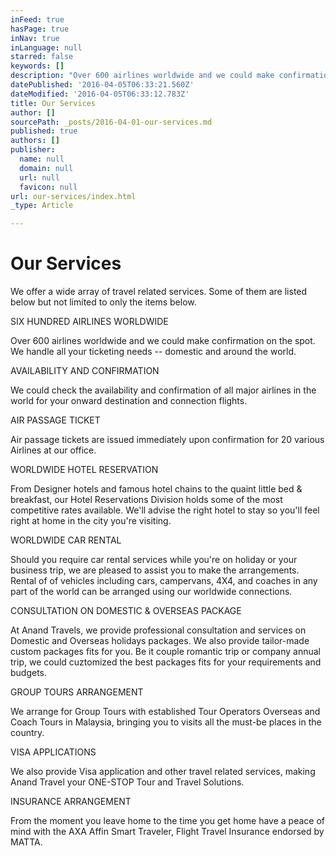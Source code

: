 ```yaml
---
inFeed: true
hasPage: true
inNav: true
inLanguage: null
starred: false
keywords: []
description: "Over 600 airlines worldwide and we could make confirmation on the spot. We handle all your ticketing needs – domestic and around the world.\n\n\_"
datePublished: '2016-04-05T06:33:21.560Z'
dateModified: '2016-04-05T06:33:12.783Z'
title: Our Services
author: []
sourcePath: _posts/2016-04-01-our-services.md
published: true
authors: []
publisher:
  name: null
  domain: null
  url: null
  favicon: null
url: our-services/index.html
_type: Article

---
```

# Our Services

We offer a wide array of travel related services. Some of them are listed below but not limited to only the items below.

SIX HUNDRED AIRLINES WORLDWIDE 

Over 600 airlines worldwide and we could make confirmation on the spot. We handle all your ticketing needs -- domestic and around the world.
 

AVAILABILITY AND CONFIRMATION 

We could check the availability and confirmation of all major airlines in the world for your onward destination and connection flights. 

AIR PASSAGE TICKET 

Air passage tickets are issued immediately upon confirmation for 20 various Airlines at our office. 

WORLDWIDE HOTEL RESERVATION 

From Designer hotels and famous hotel chains to the quaint little bed & breakfast, our Hotel Reservations Division holds some of the most competitive rates available. We'll advise the right hotel to stay so you'll feel right at home in the city you're visiting. 

WORLDWIDE CAR RENTAL 

Should you require car rental services while you're on holiday or your business trip, we are pleased to assist you to make the arrangements. Rental of of vehicles including cars, campervans, 4X4, and coaches in any part of the world can be arranged using our worldwide connections. 

CONSULTATION ON DOMESTIC & OVERSEAS PACKAGE 

At Anand Travels, we provide professional consultation and services on Domestic and Overseas holidays packages. We also provide tailor-made custom packages fits for you. Be it couple romantic trip or company annual trip, we could cuztomized the best packages fits for your requirements and budgets. 

GROUP TOURS ARRANGEMENT 

We arrange for Group Tours with established Tour Operators Overseas and Coach Tours in Malaysia, bringing you to visits all the must-be places in the country. 

VISA APPLICATIONS 

We also provide Visa application and other travel related services, making Anand Travel your ONE-STOP Tour and Travel Solutions. 

INSURANCE ARRANGEMENT 

From the moment you leave home to the time you get home have a peace of mind with the AXA Affin Smart Traveler, Flight Travel Insurance endorsed by MATTA.